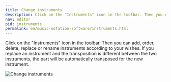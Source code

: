 ```yaml
---
title: Change instruments
description: Click on the "Instruments" icon in the toolbar. Then you can add, order, delete, replace or rename instruments according to your wishes. If you replace an instrument and the transposition is different between the two instruments, the part will be automatically transposed for the new instrument.
nav: editor
pid: instruments
permalink: en/music-notation-software/instruments.html
---
```


Click on the "Instruments" icon in the toolbar. Then you can add, order, delete, replace or rename instruments according to your wishes. If you replace an instrument and the transposition is different between the two instruments, the part will be automatically transposed for the new instrument.

![Change instruments](https://flat.io/img/help/editor_instruments_en.gif)